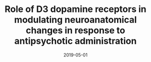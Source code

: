 ---
title: "Role of D3 dopamine receptors in modulating neuroanatomical changes in response to antipsychotic administration"
collection: publications
permalink: /publication/2019-05-01-Role-of-D3-dopamine-receptors-in-modulating-neuroanatomical-changes-in-response-to-antipsychotic-administration
date: 2019-05-01
venue: 'Scientific reports'
paperurl: 'http://dx.doi.org/10.1038/s41598-019-43955-4'
citation: 'Guma, Elisa, Rocchetti, Jill, <b>Devenyi, Gabriel A</b>, Tanti, Arnaud, Mathieu, Axel P, Lerch, Jason P, Elgbeili, Guillaume, Courcot, Blandine, Mechawar, Naguib, Chakravarty, M Mallar, Giros, Bruno, &quot;<i>Role of D3 dopamine receptors in modulating neuroanatomical changes in response to antipsychotic administration</i>.&quot; Scientific reports, 2019.'
---